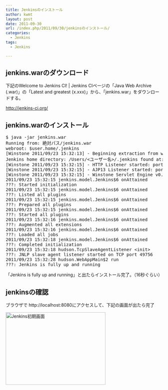 ```yaml
---
title: Jenkinsのインストール
author: kwmt
layout: post
date: 2011-09-30
url: /index.php/2011/09/30/jenkinsのインストール/
categories:
  - Jenkins
tags:
  - Jenkins

---
```

## jenkins.warのダウンロード

下記のWelcome to Jenkins CI! | Jenkins CIページの「Java Web Archive (.war)」の「Latest and greatest (x.xxx)」から、「jenkins.war」をダウンロードする。
  
<a href="http://jenkins-ci.org/" target="_blank">http://jenkins-ci.org/</a> 

## jenkins.warのインストール

<pre class="terminal">$ java -jar jenkins.war
Running from: 絶対パス/jenkins.war
webroot: $user.home/.jenkins
[Winstone 2011/09/23 15:32:13] - Beginning extraction from war file
Jenkins home directory: /Users/&lt;ユーザー名>/.jenkins found at: $user.home/.jenkins
[Winstone 2011/09/23 15:32:15] - HTTP Listener started: port=8080
[Winstone 2011/09/23 15:32:15] - AJP13 Listener started: port=8009
[Winstone 2011/09/23 15:32:15] - Winstone Servlet Engine v0.9.10 running: controlPort=disabled
2011/09/23 15:32:15 jenkins.model.Jenkins$6 onAttained
???: Started initialization
2011/09/23 15:32:15 jenkins.model.Jenkins$6 onAttained
???: Listed all plugins
2011/09/23 15:32:15 jenkins.model.Jenkins$6 onAttained
???: Prepared all plugins
2011/09/23 15:32:15 jenkins.model.Jenkins$6 onAttained
???: Started all plugins
2011/09/23 15:32:16 jenkins.model.Jenkins$6 onAttained
???: Augmented all extensions
2011/09/23 15:32:16 jenkins.model.Jenkins$6 onAttained
???: Loaded all jobs
2011/09/23 15:32:18 jenkins.model.Jenkins$6 onAttained
???: Completed initialization
2011/09/23 15:32:18 hudson.TcpSlaveAgentListener &lt;init>
???: JNLP slave agent listener started on TCP port 49756
2011/09/23 15:32:28 hudson.WebAppMain$2 run
???: Jenkins is fully up and running
</pre>

「Jenkins is fully up and running」と出たらインストール完了。（16秒ぐらい）

## jenkinsの確認

ブラウザで http://localhost:8080にアクセスして、下記の画面が出たら完了

<img
src="http://androg.up.seesaa.net/image/JenkinsFisrstImage-thumbnail2.png" width="320" height="232" border="0" align="" alt="Jenkins初期画面"
pbsrc="http://androg.up.seesaa.net/image/JenkinsFisrstImage.png"
class="PopBoxImageSmall"
onclick="Pop(this,100,'PopBoxImageLarge');" />